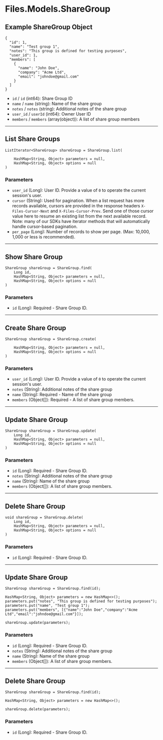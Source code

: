 # Files.Models.ShareGroup

## Example ShareGroup Object

```
{
  "id": 1,
  "name": "Test group 1",
  "notes": "This group is defined for testing purposes",
  "user_id": 1,
  "members": [
    {
      "name": "John Doe",
      "company": "Acme Ltd",
      "email": "johndoe@gmail.com"
    }
  ]
}
```

* `id` / `id`  (int64): Share Group ID
* `name` / `name`  (string): Name of the share group
* `notes` / `notes`  (string): Additional notes of the share group
* `user_id` / `userId`  (int64): Owner User ID
* `members` / `members`  (array(object)): A list of share group members


---

## List Share Groups

```
ListIterator<ShareGroup> shareGroup = ShareGroup.list(
    
    HashMap<String, Object> parameters = null,
    HashMap<String, Object> options = null
)
```

### Parameters

* `user_id` (Long): User ID.  Provide a value of `0` to operate the current session's user.
* `cursor` (String): Used for pagination.  When a list request has more records available, cursors are provided in the response headers `X-Files-Cursor-Next` and `X-Files-Cursor-Prev`.  Send one of those cursor value here to resume an existing list from the next available record.  Note: many of our SDKs have iterator methods that will automatically handle cursor-based pagination.
* `per_page` (Long): Number of records to show per page.  (Max: 10,000, 1,000 or less is recommended).


---

## Show Share Group

```
ShareGroup shareGroup = ShareGroup.find(
    Long id, 
    HashMap<String, Object> parameters = null,
    HashMap<String, Object> options = null
)
```

### Parameters

* `id` (Long): Required - Share Group ID.


---

## Create Share Group

```
ShareGroup shareGroup = ShareGroup.create(
    
    HashMap<String, Object> parameters = null,
    HashMap<String, Object> options = null
)
```

### Parameters

* `user_id` (Long): User ID.  Provide a value of `0` to operate the current session's user.
* `notes` (String): Additional notes of the share group
* `name` (String): Required - Name of the share group
* `members` (Object[]): Required - A list of share group members.


---

## Update Share Group

```
ShareGroup shareGroup = ShareGroup.update(
    Long id, 
    HashMap<String, Object> parameters = null,
    HashMap<String, Object> options = null
)
```

### Parameters

* `id` (Long): Required - Share Group ID.
* `notes` (String): Additional notes of the share group
* `name` (String): Name of the share group
* `members` (Object[]): A list of share group members.


---

## Delete Share Group

```
void shareGroup = ShareGroup.delete(
    Long id, 
    HashMap<String, Object> parameters = null,
    HashMap<String, Object> options = null
)
```

### Parameters

* `id` (Long): Required - Share Group ID.


---

## Update Share Group

```
ShareGroup shareGroup = ShareGroup.find(id);

HashMap<String, Object> parameters = new HashMap<>();
parameters.put("notes", "This group is defined for testing purposes");
parameters.put("name", "Test group 1");
parameters.put("members", [{"name":"John Doe","company":"Acme Ltd","email":"johndoe@gmail.com"}]);

shareGroup.update(parameters);
```

### Parameters

* `id` (Long): Required - Share Group ID.
* `notes` (String): Additional notes of the share group
* `name` (String): Name of the share group
* `members` (Object[]): A list of share group members.


---

## Delete Share Group

```
ShareGroup shareGroup = ShareGroup.find(id);

HashMap<String, Object> parameters = new HashMap<>();

shareGroup.delete(parameters);
```

### Parameters

* `id` (Long): Required - Share Group ID.
